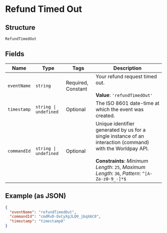 
# Refund Timed Out

## Structure

`RefundTimedOut`

## Fields

| Name | Type | Tags | Description |
|  --- | --- | --- | --- |
| `eventName` | `string` | Required, Constant | Your refund request timed out.<br><br>**Value**: `'refundTimedOut'` |
| `timestamp` | `string \| undefined` | Optional | The ISO 8601 date-time at which the event was created. |
| `commandId` | `string \| undefined` | Optional | Unique identifier generated by us for a single instance of an interaction (command) with the Worldpay API.<br><br>**Constraints**: *Minimum Length*: `25`, *Maximum Length*: `36`, *Pattern*: `^[A-Za-z0-9_-]*$` |

## Example (as JSON)

```json
{
  "eventName": "refundTimedOut",
  "commandId": "cmdRvD-OxCyXgJLQ9_jbqXAC0",
  "timestamp": "timestamp8"
}
```

